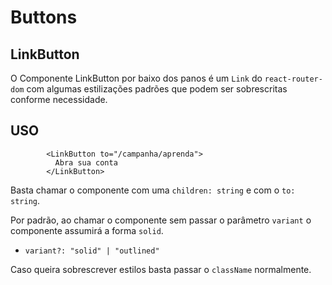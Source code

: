 # Buttons

## LinkButton

O Componente LinkButton por baixo dos panos é um `Link` do `react-router-dom` com algumas estilizações padrões que podem ser sobrescritas conforme necessidade.

## USO

```tsx
        <LinkButton to="/campanha/aprenda">
          Abra sua conta
        </LinkButton>
```

Basta chamar o componente com uma `children: string` e com o `to: string`.

Por padrão, ao chamar o componente sem passar o parâmetro `variant` o componente assumirá a forma `solid`.

- `variant?: "solid" | "outlined"`

Caso queira sobrescrever estilos basta passar o `className` normalmente.